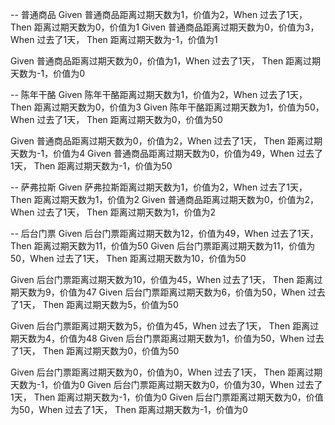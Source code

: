 -- 普通商品
Given 普通商品距离过期天数为1，价值为2，When 过去了1天， Then 距离过期天数为0，价值为1
Given 普通商品距离过期天数为0，价值为3，When 过去了1天， Then 距离过期天数为-1，价值为1

Given 普通商品距离过期天数为0，价值为1，When 过去了1天， Then 距离过期天数为-1，价值为0

-- 陈年干酪
Given 陈年干酪距离过期天数为1，价值为2，When 过去了1天， Then 距离过期天数为0，价值为3
Given 陈年干酪距离过期天数为1，价值为50，When 过去了1天， Then 距离过期天数为0，价值为50

Given 普通商品距离过期天数为0，价值为2，When 过去了1天， Then 距离过期天数为-1，价值为4
Given 普通商品距离过期天数为0，价值为49，When 过去了1天， Then 距离过期天数为-1，价值为50

-- 萨弗拉斯
Given 萨弗拉斯距离过期天数为1，价值为2，When 过去了1天， Then 距离过期天数为1，价值为2
Given 普通商品距离过期天数为0，价值为2，When 过去了1天， Then 距离过期天数为1，价值为2

-- 后台门票
Given 后台门票距离过期天数为12，价值为49，When 过去了1天， Then 距离过期天数为11，价值为50
Given 后台门票距离过期天数为11，价值为50，When 过去了1天， Then 距离过期天数为10，价值为50

Given 后台门票距离过期天数为10，价值为45，When 过去了1天， Then 距离过期天数为9，价值为47
Given 后台门票距离过期天数为6，价值为50，When 过去了1天， Then 距离过期天数为5，价值为50

Given 后台门票距离过期天数为5，价值为45，When 过去了1天， Then 距离过期天数为4，价值为48
Given 后台门票距离过期天数为1，价值为50，When 过去了1天， Then 距离过期天数为0，价值为50

Given 后台门票距离过期天数为0，价值为0，When 过去了1天， Then 距离过期天数为-1，价值为0
Given 后台门票距离过期天数为0，价值为30，When 过去了1天， Then 距离过期天数为-1，价值为0
Given 后台门票距离过期天数为0，价值为50，When 过去了1天， Then 距离过期天数为-1，价值为0

